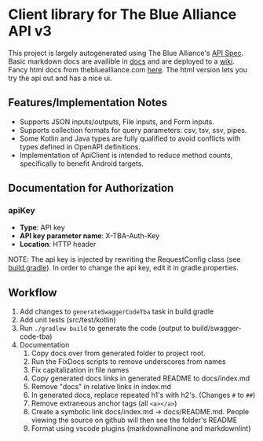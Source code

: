 # Client library for The Blue Alliance API v3

This project is largely autogenerated using The Blue Alliance's [API Spec](https://www.thebluealliance.com/swagger/api_v3.json). Basic markdown docs are availible in [docs](docs) and are deployed to a [wiki](https://hybras.github.io/The-Blue-Alliance-API/). Fancy html docs from thebluealliance.com [here](https://www.thebluealliance.com/apidocs/v3). The html version lets you try the api out and has a nice ui.

## Features/Implementation Notes

* Supports JSON inputs/outputs, File inputs, and Form inputs.
* Supports collection formats for query parameters: csv, tsv, ssv, pipes.
* Some Kotlin and Java types are fully qualified to avoid conflicts with types defined in OpenAPI definitions.
* Implementation of ApiClient is intended to reduce method counts, specifically to benefit Android targets.

## Documentation for Authorization

### apiKey

* **Type**: API key
* **API key parameter name**: X-TBA-Auth-Key
* **Location**: HTTP header

NOTE: The api key is injected by rewriting the RequestConfig class (see [build.gradle](https://github.com/hybras/The-Blue-Alliance-API/blob/97abaed7255b47a6fde2d7e1e0200d818a07b857/build.gradle#L48-L79)). In order to change the api key, edit it in gradle.properties.

## Workflow

1. Add changes to `generateSwaggerCodeTba` task in build.gradle
2. Add unit tests (src/test/kotlin)
3. Run `./gradlew build` to generate the code (output to build/swagger-code-tba)
4. Documentation
   1. Copy docs over from generated folder to project root.
   2. Run the FixDocs scripts to remove underscores from names
   3. Fix capitalization in file names
   4. Copy generated docs links in generated README to docs/index.md
   5. Remove "docs" in relative links in index.md
   6. In generated docs, replace repeated h1's with h2's. (Changes `#` to `##`)
   7. Remove extraneous anchor tags (all `<a></a>`)
   8. Create a symbolic link docs/index.md -> docs/README.md. People viewing the source on github will then see the folder's README
   9. Format using vscode plugins (markdownallinone and markdownlint)
